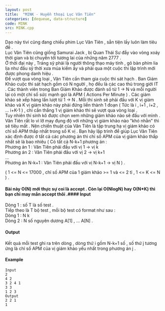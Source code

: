 ```yaml
---
layout: post
title:  "MINK - Huyền thoại Lục Vân Tiên"
categories: [dequeue, data-structure]
code: MINK
src: MINK.cpp
---
```




  


Dạo này tivi cũng đang chiếu phim Lục Vân Tiên , sẵn tiện lấy luôn làm tiêu đề .  
Lục Vân Tiên cũng giống Samurai Jack , bị Quan Thái Sư đẩy vào vòng xoáy thời gian và bị chuyển tới tương lai của những năm 2777 .  
Ở thời đại này , Tráng sỹ phải là người thông thạo máy tính , gõ bàn phím lia lịa như đấu sỹ thời xưa múa kiếm ấy và phải qua một cuộc thi lập trình mới được phong danh hiệu .  
Để vượt qua vòng loại , Vân Tiên cần tham gia cuộc thi sát hạch . Ban Giám Khảo cuộc thi sát hạch gồm có N người , họ đều là các cao thủ trong giới IT . Các thành viên trong Ban Giám Khảo được đánh số từ 1 -> N và mỗi người lại có một chỉ số sức mạnh gọi là APM ( Actions Per Minute ) . Các giám khảo sẽ xếp hàng lần lượt từ 1 -> N . Mỗi thí sinh sẽ phải đấu với K vị giám khảo và K vị giám khảo này phải đứng liền thành 1 đoạn ( Tức là i , i+1 , i+2 , ... i+K-1 ) , chỉ cần thắng 1 vị giám khảo thì sẽ vượt qua vòng loại .  
Tuy nhiên thí sinh kô được chọn xem những giám khảo nào sẽ đấu với mình .  
Vân Tiên rất lo vì lỡ may đụng độ với những vị giám khảo nào "khó nhằn" thì sẽ tiêu mất . Nên chiến thuật của Vân Tiên là tập trung hạ vị giám khảo có chỉ số APM thấp nhất trong số K vị . Bạn hãy lập trình để giúp Lục Vân Tiên xác định được ở tất cả các phương án thì chỉ số APM của vị giám khảo thấp nhất sẽ là bao nhiêu ( Có tất cả N-k+1 phương án :  
Phương án 1 : Vân Tiên phải đấu với vị 1 -> vị k  
Phương án 2 : Vân Tiên phải đấu với vị 2 -> vị k+1  
…  
Phương án N-k+1 : Vân Tiên phải đấu với vị N-k+1 -> vị N ) .  
  
( 1 <= N <= 17000 , chỉ số APM của 1 giám khảo >= 1 và <= 2 tỉ , 1 <= K <= N ) .

#### Bài này O(N) mới thực sự coi là accept . Còn lại O(NlogN) hay O(N\*K) thì bạn chỉ may mắn accept thôi .#### Input

Dòng 1 : số T là số test .  
Tiếp theo là T bộ test , mỗi bộ test có format như sau :  
Dòng 1 : N k  
Dòng 2 : N số nguyên dương A\[1\] , … A\[N\] .  

#### Output

Kết quả mỗi test ghi ra trên dòng , dòng thứ i gồm N-k+1 số , số thứ j tương ứng là chỉ số APM của vị giám khảo yếu nhất trong phương án j .

#### Example

```
Input
2
4 2
3 2 4 1
3 3
1 2 3
Output
2 2 1
1

```

<!--more-->


